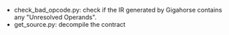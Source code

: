 - check_bad_opcode.py: check if the IR generated by Gigahorse contains any "Unresolved Operands".
- get_source.py: decompile the contract